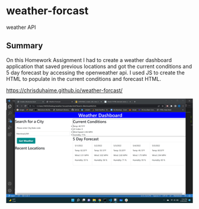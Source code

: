 # weather-forcast
weather API
## Summary

On this Homework Assignment I had to create a weather dashboard application that saved previous locations and got the current conditions and 5 day forecast by accessing the openweather api.  I used JS to create the HTML to populate in the current conditions and forecast HTML.  

https://chrisduhaime.github.io/weather-forcast/

![](Screenshot%202022-04-30%20235502.jpg)